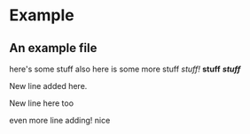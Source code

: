 # Example
## An example file

here's some stuff
also here is some more stuff
*stuff!* **stuff** _**stuff**_

New line added here.

New line here too

even more line adding! nice
